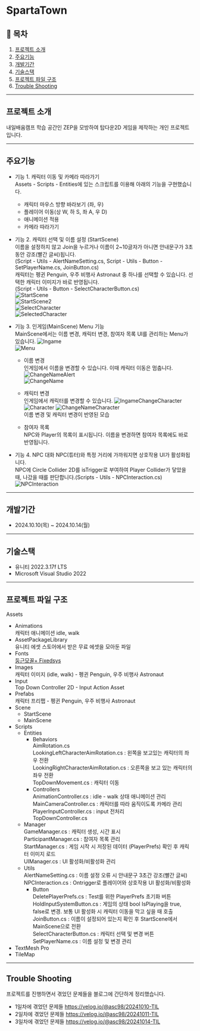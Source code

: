 # SpartaTown

## 📖 목차   
1. [프로젝트 소개](#프로젝트-소개)
2. [주요기능](#주요기능)
3. [개발기간](#개발기간)
4. [기술스택](#기술스택)
5. [프로젝트 파일 구조](#프로젝트-파일-구조)
6. [Trouble Shooting](#trouble-shooting)

---

## 프로젝트 소개   
내일배움캠프 학습 공간인 ZEP을 모방하여 탑다운2D 게임을 제작하는 개인 프로젝트입니다.   

---

## 주요기능   
- 기능 1. 캐릭터 이동 및 카메라 따라가기   
Assets - Scripts - Entities에 있는 스크립트를 이용해 아래의 기능을 구현했습니다.
	- 캐릭터 마우스 방향 바라보기 (좌, 우)
	- 플레이어 이동(상 W, 하 S, 좌 A, 우 D)
	- 애니메이션 적용
	- 카메라 따라가기

- 기능 2. 캐릭터 선택 및 이름 설정 (StartScene)   
이름을 설정하지 않고 Join을 누르거나 이름이 2~10글자가 아니면 안내문구가 3초 동안 강조(빨간 글씨)됩니다.   
(Script - Utils - AlertNameSetting.cs, Script - Utils - Button - SetPlayerName.cs, JoinButton.cs)   
캐릭터는 펭귄 Penguin, 우주 비행사 Astronaut 중 하나를 선택할 수 있습니다. 선택한 캐릭터 이미지가 바로 반영됩니다.   
(Script - Utils - Button - SelectCharacterButton.cs)   
![StartScene](https://github.com/user-attachments/assets/e85b42ef-a4b1-4e67-a06c-817c1f2b1b24)   
![StartScene2](https://github.com/user-attachments/assets/852f20fc-5586-4b8e-a3b2-fb95d4452802)   
![SelectCharacter](https://github.com/user-attachments/assets/f75583e1-b515-4295-8ddc-5aa9bfefcad5)   
![SelectedCharacter](https://github.com/user-attachments/assets/c05a3445-f59e-4eb6-82cf-0ea0f29674ea)   

- 기능 3. 인게임(MainScene) Menu 기능   
MainScene에서는 이름 변경, 캐릭터 변경, 참여자 목록 UI를 관리하는 Menu가 있습니다.
![Ingame](https://github.com/user-attachments/assets/1bae9197-0ef9-4b88-bcb5-e019361989ef)   
![Menu](https://github.com/user-attachments/assets/7bb8c92c-1006-4c91-a1fb-9df2010ae2d4)   
	- 이름 변경   
인게임에서 이름을 변경할 수 있습니다. 이때 캐릭터 이동은 멈춥니다.
![ChangeNameAlert](https://github.com/user-attachments/assets/73f2c932-e66c-4daa-a043-2bbf2f9fce81)   
![ChangeName](https://github.com/user-attachments/assets/a0b1eba5-ea8d-466f-84d4-bf426fc2f8b4)   

	- 캐릭터 변경   
인게임에서 캐릭터를 변경할 수 있습니다.
![IngameChangeCharacter](https://github.com/user-attachments/assets/56dfc869-c9ed-491a-85b6-5f22f1bc60e8)   
![Character](https://github.com/user-attachments/assets/48bc53e1-0225-4824-9fe9-27ffd1cab564)
![ChangeNameCharacter](https://github.com/user-attachments/assets/33590172-80eb-431f-b2f3-071259ccb0a1)   
이름 변경 및 캐릭터 변경이 반영된 모습
   - 참여자 목록   
NPC와 Player의 목록이 표시됩니다. 이름을 변경하면 참여자 목록에도 바로 반영됩니다.   

- 기능 4. NPC 대화
NPC(튜터)와 특정 거리에 가까워지면 상호작용 UI가 활성화됩니다.   
NPC에 Circle Collider 2D를 isTrigger로 부여하여 Player Collider가 닿았을 때, 나갔을 때를 판단합니다.(Scripts - Utils - NPCInteraction.cs)   
![NPCInteraction](https://github.com/user-attachments/assets/56d40ae3-c51e-4781-848e-8455256c103c)

---

## 개발기간   
- 2024.10.10(목) ~ 2024.10.14(월)

---

## 기술스택   
- 유니티 2022.3.17f LTS
- Microsoft Visual Studio 2022

---

## 프로젝트 파일 구조   
Assets   
- Animations   
	캐릭터 애니메이션 idle, walk   
- AssetPackageLibrary   
	유니티 에셋 스토어에서 받은 무료 에셋을 모아둔 파일   
- Fonts   
	[둥근모꼴+ Fixedsys](#https://cactus.tistory.com/193)   
- Images   
	캐릭터 이미지 (idle, walk) - 펭귄 Penguin, 우주 비행사 Astronaut   
- Input   
	Top Down Controller 2D - Input Action Asset   
- Prefabs   
	캐릭터 프리팹 - 펭귄 Penguin, 우주 비행사 Astronaut   
- Scene   
	- StartScene   
	- MainScene   
- Scripts   
	- Entities   
		- Behaviors   
		AimRotation.cs   
		LookingLeftCharacterAimRotation.cs : 왼쪽을 보고있는 캐릭터의 좌우 전환   
		LookingRightCharacterAimRotation.cs : 오른쪽을 보고 있는 캐릭터의 좌우 전환   
		TopDownMovement.cs : 캐릭터 이동   
		- Controllers   
		AnimationController.cs : idle - walk 상태 애니메이션 관리   
		MainCameraController.cs : 캐릭터를 따라 움직이도록 카메라 관리   
		PlayerInputController.cs : input 전처리   
		TopDownController.cs   
	- Manager   
		GameManager.cs : 캐릭터 생성, 시간 표시   
		ParticipantManager.cs : 참여자 목록 관리   
		StartManager.cs : 게임 시작 시 저장된 데이터 (PlayerPrefs) 확인 후 캐릭터 이미지 로드   
		UIManager.cs : UI 활성화/비활성화 관리   
	- Utils   
		AlertNameSetting.cs : 이름 설정 오류 시 안내문구 3초간 강조(빨간 글씨)   
		NPCInteraction.cs : Ontrigger로 플레이어와 상호작용 UI 활성화/비활성화   
		- Button   
		DeletePlayerPrefs.cs : Test를 위한 PlayerPrefs 초기화 버튼   
		HoldInputSystemButton.cs : 게임의 상태 bool IsPlaying을 true, false로 변경. 보통 UI 활성화 시 캐릭터 이동을 막고 싶을 때 호출   
		JoinButton.cs : 이름이 설정되어 있는지 확인 후 StartScene에서 MainScene으로 전환   
		SelectCharacterButton.cs : 캐릭터 선택 및 변경 버튼   
		SetPlayerName.cs	: 이름 설정 및 변경 관리   
- TextMesh Pro   
- TileMap   

---

## Trouble Shooting   
프로젝트를 진행하면서 겪었던 문제들을 블로그에 간단하게 정리했습니다.   
- 1일차에 겪었던 문제들 https://velog.io/@asc98/20241010-TIL
- 2일차에 겪었던 문제들 https://velog.io/@asc98/20241011-TIL
- 3일차에 겪었던 문제들 https://velog.io/@asc98/20241014-TIL

